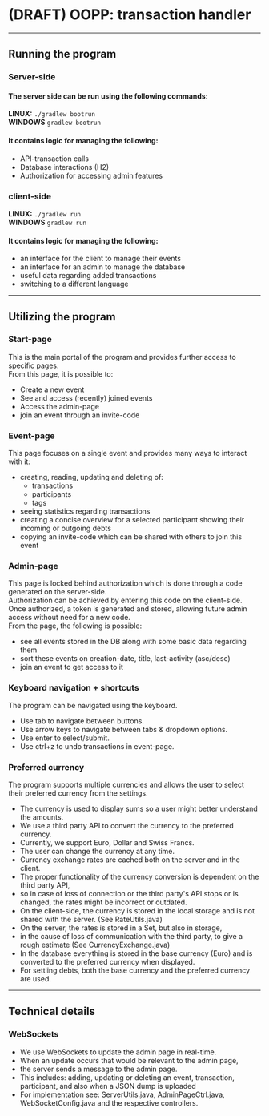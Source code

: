 # (DRAFT) OOPP: transaction handler

---
## Running the program
### Server-side
#### The server side can be run using the following commands:   
**LINUX:** `./gradlew bootrun`  
**WINDOWS** `gradlew bootrun`  
#### It contains logic for managing the following:
- API-transaction calls
- Database interactions (H2)
- Authorization for accessing admin features
### client-side
**LINUX:** `./gradlew run`  
**WINDOWS** `gradlew run`
#### It contains logic for managing the following:
- an interface for the client to manage their events
- an interface for an admin to manage the database
- useful data regarding added transactions
- switching to a different language

---
## Utilizing the program
### Start-page
This is the main portal of the program and provides further access to specific pages.  
From this page, it is possible to:
- Create a new event
- See and access (recently) joined events
- Access the admin-page
- join an event through an invite-code
### Event-page
This page focuses on a single event and provides many ways to interact with it:
- creating, reading, updating and deleting of:
  - transactions
  - participants
  - tags
- seeing statistics regarding transactions
- creating a concise overview for a selected participant showing their incoming or outgoing debts
- copying an invite-code which can be shared with others to join this event
### Admin-page
This page is locked behind authorization which is done through a code generated on the server-side.  
Authorization can be achieved by entering this code on the client-side.  
Once authorized, a token is generated and stored, allowing future admin access without need for a new code.  
From the page, the following is possible:
- see all events stored in the DB along with some basic data regarding them
- sort these events on creation-date, title, last-activity (asc/desc)
- join an event to get access to it
### Keyboard navigation + shortcuts
The program can be navigated using the keyboard.
- Use tab to navigate between buttons.
- Use arrow keys to navigate between tabs & dropdown options.
- Use enter to select/submit.
- Use ctrl+z to undo transactions in event-page.
### Preferred currency
The program supports multiple currencies and allows the user to select their preferred currency from the settings.
- The currency is used to display sums so a user might better understand the amounts.
- We use a third party API to convert the currency to the preferred currency.
- Currently, we support Euro, Dollar and Swiss Francs.
- The user can change the currency at any time.
- Currency exchange rates are cached both on the server and in the client.
- The proper functionality of the currency conversion is dependent on the third party API,
- so in case of loss of connection or the third party's API stops or is changed, the rates might be incorrect or outdated.
- On the client-side, the currency is stored in the local storage and is not shared with the server. (See RateUtils.java)
- On the server, the rates is stored in a Set, but also in storage,
- in the cause of loss of communication with the third party, to give a rough estimate (See CurrencyExchange.java)
- In the database everything is stored in the base currency (Euro) and is converted to the preferred currency when displayed.
- For settling debts, both the base currency and the preferred currency are used.

---
## Technical details
### WebSockets
- We use WebSockets to update the admin page in real-time.
- When an update occurs that would be relevant to the admin page,
- the server sends a message to the admin page.
- This includes: adding, updating or deleting an event, transaction, participant, and also when a JSON dump is uploaded
- For implementation see: ServerUtils.java, AdminPageCtrl.java, WebSocketConfig.java and the respective controllers.